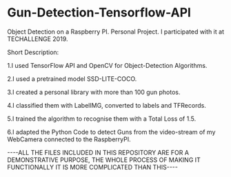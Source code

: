 # Gun-Detection-Tensorflow-API
Object Detection on a Raspberry PI. Personal Project. I participated with it at TECHALLENGE 2019. 

Short Description:

1.I used TensorFlow API and OpenCV for Object-Detection Algorithms.

2.I used a pretrained model SSD-LITE-COCO.

3.I created a personal library with more than 100 gun photos.

4.I classified them with LabelIMG, converted to labels and TFRecords.

5.I trained the algorithm to recognise them with a Total Loss of 1.5.

6.I adapted the Python Code to detect Guns from the video-stream of my WebCamera connected to the RaspberryPI.

----ALL THE FILES INCLUDED IN THIS REPOSITORY ARE FOR A DEMONSTRATIVE PURPOSE, THE WHOLE PROCESS OF MAKING IT FUNCTIONALLY IT IS MORE COMPLICATED THAN THIS----
